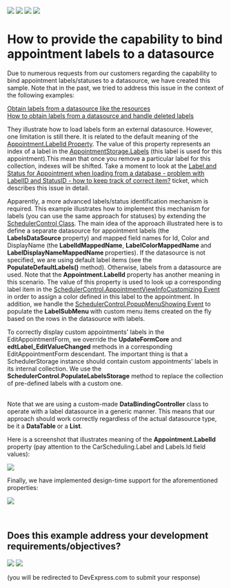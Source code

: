 <!-- default badges list -->
![](https://img.shields.io/endpoint?url=https://codecentral.devexpress.com/api/v1/VersionRange/128635871/15.2.4%2B)
[![](https://img.shields.io/badge/Open_in_DevExpress_Support_Center-FF7200?style=flat-square&logo=DevExpress&logoColor=white)](https://supportcenter.devexpress.com/ticket/details/E4176)
[![](https://img.shields.io/badge/📖_How_to_use_DevExpress_Examples-e9f6fc?style=flat-square)](https://docs.devexpress.com/GeneralInformation/403183)
[![](https://img.shields.io/badge/💬_Leave_Feedback-feecdd?style=flat-square)](#does-this-example-address-your-development-requirementsobjectives)
<!-- default badges end -->
# How to provide the capability to bind appointment labels to a datasource


<p>Due to numerous requests from our customers regarding the capability to bind appointment labels/statuses to a datasource, we have created this sample. Note that in the past, we tried to address this issue in the context of the following examples:</p><p><a href="https://www.devexpress.com/Support/Center/p/E2028">Obtain labels from a datasource like the resources</a><br />
<a href="https://www.devexpress.com/Support/Center/p/E2087">How to obtain labels from a datasource and handle deleted labels</a></p><p>They illustrate how to load labels form an external datasource. However, one limitation is still there. It is related to the default meaning of the <a href="http://documentation.devexpress.com/#CoreLibraries/DevExpressXtraSchedulerAppointment_LabelIdtopic"><u>Appointment.LabelId Property</u></a>. The value of this property represents an index of a label in the <a href="http://documentation.devexpress.com/#WindowsForms/DevExpressXtraSchedulerAppointmentStorage_Labelstopic"><u>AppointmentStorage.Labels</u></a> (this label is used for this appointment).This mean that once you remove a particular label for this collection, indexes will be shifted. Take a moment to look at the <a href="https://www.devexpress.com/Support/Center/p/Q413689">Label and Status for Appointment when loading from a database - problem with LabelID and StatusID - how to keep track of correct item?</a> ticket, which describes this issue in detail.</p><p>Apparently, a more advanced labels/status identification mechanism is required. This example illustrates how to implement this mechanism for labels (you can use the same approach for statuses) by extending the <a href="http://documentation.devexpress.com/#WindowsForms/clsDevExpressXtraSchedulerSchedulerControltopic"><u>SchedulerControl Class</u></a>. The main idea of the approach illustrated here is to define a separate datasource for appointment labels (the <strong>LabelsDataSource </strong>property) and mapped field names for Id, Color and DisplayName (the <strong>LabelIdMappedName</strong>, <strong>LabelColorMappedName </strong>and <strong>LabelDisplayNameMappedName </strong>properties). If the datasource is not specified, we are using default label items (see the <strong>PopulateDefaultLabels()</strong> method). Otherwise, labels from a datasource are used. Note that the <strong>Appointment.LabelId</strong> property has another meaning in this scenario. The value of this property is used to look up a corresponding label item in the <a href="http://documentation.devexpress.com/#WindowsForms/DevExpressXtraSchedulerSchedulerControl_AppointmentViewInfoCustomizingtopic"><u>SchedulerControl.AppointmentViewInfoCustomizing Event</u></a> in order to assign a color defined in this label to the appointment. In addition, we handle the <a href="http://documentation.devexpress.com/#WindowsForms/DevExpressXtraSchedulerSchedulerControl_PopupMenuShowingtopic"><u>SchedulerControl.PopupMenuShowing Event</u></a> to populate the <strong>LabelSubMenu </strong>with custom menu items created on the fly based on the rows in the datasource with labels.</p><p>To correctly display custom appointments' labels in the EditAppointmentForm, we override the <strong>UpdateFormCore</strong> and <strong>edtLabel_EditValueChanged</strong> methods in a corresponding EditAppointmentForm descendant. The important thing is that a SchedulerStorage instance should contain custom appointments' labels in its internal collection. We use the <strong>SchedulerControl.PopulateLabelsStorage</strong> method to replace the collection of pre-defined labels with a custom one.</p><p><br />
Note that we are using a custom-made <strong>DataBindingController </strong>class to operate with a label datasource in a generic manner. This means that our approach should work correctly regardless of the actual datasource type, be it a <strong>DataTable </strong>or a <strong>List<T></strong>.</p><p>Here is a screenshot that illustrates meaning of the <strong>Appointment.LabelId</strong> property (pay attention to the CarScheduling.Label and Labels.Id field values):</p><p><img src="https://raw.githubusercontent.com/DevExpress-Examples/how-to-provide-the-capability-to-bind-appointment-labels-to-a-datasource-e4176/15.2.4+/media/cb5f7a6b-67ff-4c91-ae66-46e0170e827d.png"></p><p>Finally, we have implemented design-time support for the aforementioned properties:</p><p><img src="https://raw.githubusercontent.com/DevExpress-Examples/how-to-provide-the-capability-to-bind-appointment-labels-to-a-datasource-e4176/15.2.4+/media/1bfdbce8-4b12-4e40-b065-f14441247c61.png"></p>

<br/>


<!-- feedback -->
## Does this example address your development requirements/objectives?

[<img src="https://www.devexpress.com/support/examples/i/yes-button.svg"/>](https://www.devexpress.com/support/examples/survey.xml?utm_source=github&utm_campaign=how-to-provide-the-capability-to-bind-appointment-labels-to-a-datasource-e4176&~~~was_helpful=yes) [<img src="https://www.devexpress.com/support/examples/i/no-button.svg"/>](https://www.devexpress.com/support/examples/survey.xml?utm_source=github&utm_campaign=how-to-provide-the-capability-to-bind-appointment-labels-to-a-datasource-e4176&~~~was_helpful=no)

(you will be redirected to DevExpress.com to submit your response)
<!-- feedback end -->

